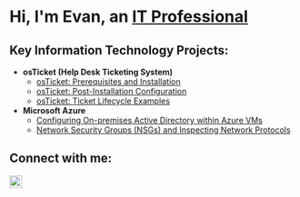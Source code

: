 <h1>Hi, I'm Evan, an <a href="https://linkedin.com/in/evan-yearwood/">IT Professional</a></h1>

<h2> Key Information Technology Projects:</h2>

- <b>osTicket (Help Desk Ticketing System)</b>
  - [osTicket: Prerequisites and Installation](https://github.com/1/osticket-prereqs)
  - [osTicket: Post-Installation Configuration](https://github.com/1/post-install-config)
  - [osTicket: Ticket Lifecycle Examples](https://github.com/1/ticket-lifecycle)
- <b>Microsoft Azure</b>
  - [Configuring On-premises Active Directory within Azure VMs](https://github.com/1/configure-ad)
  - [Network Security Groups (NSGs) and Inspecting Network Protocols](https://github.com/1/azure-network-protocols)

<h2>Connect with me:</h2>

[<img align="left" alt="Evan | LinkedIn" width="22px" src="https://cdn.jsdelivr.net/npm/simple-icons@v3/icons/linkedin.svg" />][linkedin]

[linkedin]: https://linkedin.com/in/evan-yearwood/

